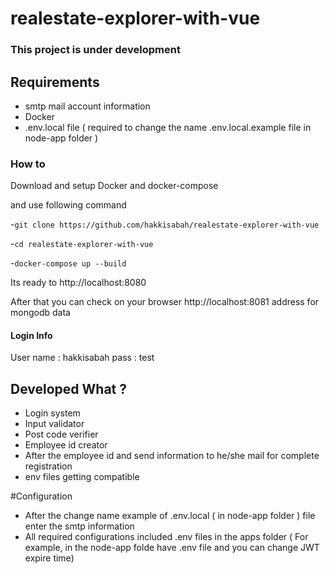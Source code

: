 # realestate-explorer-with-vue
### This project is under development

## Requirements
- smtp mail account information
- Docker
- .env.local file (  required to change the name .env.local.example file in node-app folder )


### How to

Download and setup Docker and docker-compose

and use following command

-`git clone https://github.com/hakkisabah/realestate-explorer-with-vue`

-`cd realestate-explorer-with-vue`

-`docker-compose up --build`

Its ready to http://localhost:8080

After that you can check on your browser http://localhost:8081 address for mongodb data
 

#### Login Info

User name : hakkisabah
pass : test

## Developed What ?

- Login system
- Input validator
- Post code verifier
- Employee id creator
- After the employee id and send information to he/she mail for complete registration
- env files getting compatible

#Configuration
- After the change name example of .env.local ( in node-app folder ) file enter the smtp information 
- All required configurations included .env files in the apps folder ( For example, in the node-app folde have .env file and you can change JWT expire time)
 